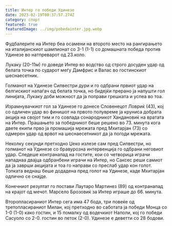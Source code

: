 ```yaml
---
title: Интер го победи Удинезе
date: 2023-02-19T00:37:57.274Z
category: спорт
featured: true
featuredImage: ../img/pobedainter.jpg.webp
---
```


Фудбалерите на Интер беа осамени на второто место на рангирањето на италијанскиот шампионат со 3-1 (1-1) со домашната победа против Удинезе во натпреварот од 23.коло.

Лукаку (20-11м) го доведе Интер во водство од строго досуден удар од белата точка по сударот меѓу Дамфрис и Валас во гостинскиот шеснаесетник.

Голманот на Удинезе Силвестри дури и го одбрани првиот удар на белгискиот напаѓач од белата точка, но бидејќи прерано ја напушти гол линијата, Лукаку доби можност да ја поправи грешката и успеа во тоа.

Израмнувачкиот гол за Удинезе го донесе Словенецот Ловриќ (43), кој со одличен удар во финишот на првото полувреме ја круниса добрата акција на својот тим и го совлада сонародникот Хандановиќ на вратата на Интер.
Прашањето за победникот беше решено во 73. минута кога двете екипи прво ја промашија мрежата пред Мхитарјан (73) со одмерен удар од врвот на шеснаесетникот да ја погоди мрежата.

Неколку секунди претходно Џеко излезе сам пред Силвестри, но голманот на Удинезе со бравурозна интервенција го одбрани неговиот удар. Следеше контранапад на гостите, кои со четворица играчи нападнаа двајца одбранбени играчи на Интер, но Саксес реши самиот да ја заврши акцијата и тоа го направи со преслаб удар кон голот. Топката веднаш беше додадена пред голот на Удинезе, каде Мхитарјан одлично се снајде.

Конечниот резултат го постави Лаутаро Мартинез (89) од контранапад на крајот од мечот. Марсело Брозовиќ за Интер играше до 66. минута.

Второпласираниот Интер сега има 47 бода, три повеќе од третопласираниот Милан, кој претходно во саботата ја победи Монца со 1-0 (1-0) како гостин, и 15 помалку од водечкиот Наполи, кој го победи Сасуоло со 2-0. гостин во петок (2-0). Удинезе е деветти со 28 бодови.
